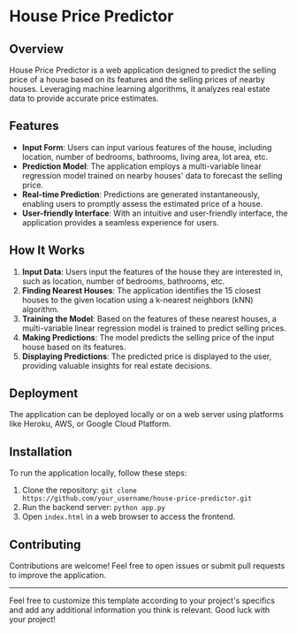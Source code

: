 # House Price Predictor

## Overview
House Price Predictor is a web application designed to predict the selling price of a house based on its features and the selling prices of nearby houses. Leveraging machine learning algorithms, it analyzes real estate data to provide accurate price estimates.

## Features
- **Input Form**: Users can input various features of the house, including location, number of bedrooms, bathrooms, living area, lot area, etc.
- **Prediction Model**: The application employs a multi-variable linear regression model trained on nearby houses' data to forecast the selling price.
- **Real-time Prediction**: Predictions are generated instantaneously, enabling users to promptly assess the estimated price of a house.
- **User-friendly Interface**: With an intuitive and user-friendly interface, the application provides a seamless experience for users.

## How It Works
1. **Input Data**: Users input the features of the house they are interested in, such as location, number of bedrooms, bathrooms, etc.
2. **Finding Nearest Houses**: The application identifies the 15 closest houses to the given location using a k-nearest neighbors (kNN) algorithm.
3. **Training the Model**: Based on the features of these nearest houses, a multi-variable linear regression model is trained to predict selling prices.
4. **Making Predictions**: The model predicts the selling price of the input house based on its features.
5. **Displaying Predictions**: The predicted price is displayed to the user, providing valuable insights for real estate decisions.

## Deployment
The application can be deployed locally or on a web server using platforms like Heroku, AWS, or Google Cloud Platform.

## Installation
To run the application locally, follow these steps:
1. Clone the repository: `git clone https://github.com/your_username/house-price-predictor.git`
2. Run the backend server: `python app.py`
3. Open `index.html` in a web browser to access the frontend.

## Contributing
Contributions are welcome! Feel free to open issues or submit pull requests to improve the application.

---
Feel free to customize this template according to your project's specifics and add any additional information you think is relevant. Good luck with your project!
